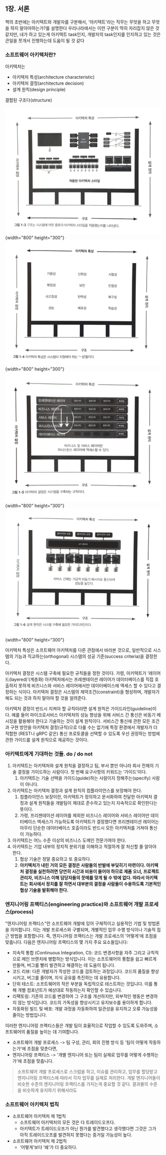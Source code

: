 ## 1장. 서론

책의 초반에는 아키텍트와 개발자를 구분해서, '아키텍트'라는 직무는 무엇을 하고 무엇을 하지 말아야하는가?를 설명한다
우리나라에서는 이런 구분이 딱히 자리잡지 않은 것 같지만, 내가 하고 있는게 아키텍트 task인지, 개발자의 task인지를 인지하고 있는 것은 큰일을 쪼개서 진행하는데 도움이 될 것 같다



### 소프트웨어 아키텍처란?

아키텍처는

* 아키텍처 특성(architecture characteristic)
* 아키텍처 결정(architecture decision)
* 설계 원칙(design principle)

결합된 구조다(structure)

![image](jaekwon/image1.jpeg){width="800" height="300"}
![image](jaekwon/image2.jpeg){width="800" height="300"}
![image](jaekwon/image3.jpeg){width="800" height="300"}
![image](jaekwon/image4.jpeg){width="800" height="300"}




아키텍처 특성은 소프트웨어 아키텍처를 다른 관점에서 바라본 것으로, 일반적으로 시스템의 기능과 직교하는(orthogonal) 시스템의 성공 기준(success criteria)을 결정한다.

아키텍처 결정은 시스템 구축에 필요한 규칙들을 정한 것이다. 가령, 아키텍트가 ‘레이어드(layered)’(계층화) 아키텍처에서는 프레젠테이션 레이어가 데이터베이스를 직접 호출하지 못하게 비즈니스와 서비스 레이어에서만 데이터베이스에 액세스 할 수 있다고 결정하는 식이다. 아키텍처 결정은 시스템의 제약조건(constraint)을 형성하며, 개발자가 해도 되는 것과 하지 말아야 할 것을 알려준다.

아키텍처 결정이 반드시 지켜야 할 규칙이라면 설계 원칙은 가이드라인(guideline)이다. 예를 들어 마이크로서비스 아키텍처의 성능 향상을 위해 서비스 간 통신은 비동기 메시징을 활용해야 한다고 기술하는 것이 설계 원칙이다. 서비스간 통신에 관한 모든 조건과 구현 방안을 아키텍처 결정(규칙)으로 다룰 수는 없기에 특정 환경에서 개발자가 더 적합한 (REST나 gRPC 같은) 통신 프로토콜을 선택할 수 있도록 우선 권장하는 방법에 관한 가이드를 설계 원칙으로 제공하는 것이다.



### 아키텍트에게 기대하는 것들. do / do not

1. 아키텍트는 아키텍처와 설계 원칙을 결정하고 팀, 부서 뿐만 아니라 회사 전체의 기술 결정을 가이드하는 사람이다. 첫 번째 요구사항의 키워드는 ‘가이드’이다.
    1. 아키텍트는 기술 선택을 가이드(guide)하는 사람이지 정해주는(specify) 사람이 아니다.
2. 아키텍트는 아키텍처 결정과 설계 원칙의 컴플라이언스를 보장해야 한다.
    1. 컴플라이언스 보장이란, 아키텍트가 정의하고 문서화하여 전달한 아키텍처 결정과 설계 원칙들을 개발팀이 제대로 준수하고 있는지 지속적으로 확인한다는 뜻이다.
    2. 가령, 프리젠테이션 레이어를 제외한 비즈니스 레이어와 서비스 레이어만 데이터베이스 액세스가 가능하도록 아키텍트가 결정했다면 프리젠테이션 레이어는 아무리 단순한 데이터베이스 호출이라도 반드시 모든 아키텍처를 거쳐야 통신이 가능하다.
3. 아키텍트는 어느 수준 이상의 비즈니스 도메인 전문가여야 한다.
4. 아키텍트는 기업 내부의 정치적 분위기를 이해하고 적절하게 잘 처신할 줄 알아야 한다.
    1. 협상 기술은 정말 중요하고 또 중요하다.
    2. **아키텍처가 내린 거의 모든 결정은 사람들의 반발에 부딪히기 마련이다. 아키텍처 결정을 실천하려면 당연히 시간과 비용이 들어야 하므로 제품 오너, 프로젝트 관리자, 비즈니스 이해 담당자들의 뭇매를 맞게 될 수 밖에 없다. 따라서 아키텍트는 회사에서 정치를 잘 하면서 대부분의 결정을 사람들이 수용하도록 기본적인 협상 기술을 발휘해야 한다.**



### 엔지니어링 프랙티스(engineering practice)와 소프트웨어 개발 프로세스(process)

"엔지니어링 프랙티스"란 소프트웨어 개발에 있어 구체적이고 실용적인 기법 및 방법론을 의미합니다.
이는 개발 프로세스와 구별되며, 개별적인 업무 수행 방식이나 기술적 접근 방법을 포함합니다. 즉, 엔지니어링 프랙티스는 개발 프로세스의 '어떻게'에 초점을 맞춥니다. 다음은 엔지니어링 프랙티스의 몇 가지 주요 요소들입니다:

* 지속적 통합 (Continuous Integration, CI): 코드 변경사항을 자주 그리고 규칙적으로 메인 브랜치에 병합하는 방식입니다. 이는 소프트웨어의 통합을 쉽고 빠르게 만들며, 버그를 빨리 발견하고 해결하는 데 도움이 됩니다.
* 코드 리뷰: 다른 개발자가 작성한 코드를 검토하는 과정입니다. 코드의 품질을 향상시키고, 버그를 줄이며, 지식 공유를 촉진하는 데 유용합니다.
* 단위 테스트: 소프트웨어의 작은 부분을 독립적으로 테스트하는 것입니다. 이를 통해 개별 컴포넌트가 예상대로 작동하는지 확인할 수 있습니다.
* 리팩토링: 기존의 코드를 변경하여 그 구조를 개선하지만, 외부적인 행동은 변경하지 않는 방식입니다. 코드의 가독성을 향상시키고 유지보수를 용이하게 합니다.
* 자동화된 빌드 및 배포: 개발 과정을 자동화하여 일관성을 유지하고 오류 가능성을 줄이는 방법입니다.

이러한 엔지니어링 프랙티스들은 개발 팀이 효율적으로 작업할 수 있도록 도와주며, 소프트웨어의 품질을 높이는 데 기여합니다.

* 소프트웨어 개발 프로세스 -> 팀 구성, 관리, 회의 진행 방식 등 '팀이 어떻게 작동하는가'에 초점을 맞춘다면,
* 엔지니어링 프랙티스 -> '개별 엔지니어 또는 팀이 실제로 업무를 어떻게 수행하는가'에 초점을 맞춥니다.

> 소프트웨어 개발 프로세스로 스크럼을 하고, 이슈를 관리하고, 업무를 할당받고
> 엔지니어링 프랙티스에 따라서 각자 업무를 실제로 처리한다.
> 개발 엔지니어들이 비슷한 수준의 엔지니어링 프랙티스를 가지는게 중요할 것 같다. 결과물의 수준을 비슷하게 유지하기 위해서라도



### 소프트웨어 아키텍처 법칙

* 소프트웨어 아키텍처 제 1법칙
    - 소프트웨어 아키텍처의 모든 것은 다 트레이드오프다.
    - 아키텍트가 트레이드오프가 아닌 뭔가를 발견했다고 생각했다면 그것은 그가 아직 트레이드오프를 발견하지 못했다는 증거일 가능성이 높다.
* 소프트웨어 아키텍처 제 2법칙
    - ‘어떻게’보다 ‘왜’가 더 중요하다.
